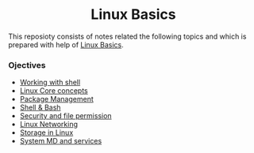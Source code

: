 <h1 align="center"> Linux Basics </h1>

This reposioty consists of notes related the following topics and which is prepared with help of [Linux Basics](https://beta.kodekloud.com/lessons/introduction-3/).<br /> 

### Ojectives
* [Working with shell](./01_shell.md)
* [Linux Core concepts](./02_core_concepts.md)
* [Package Management](./03_package_management.md)
* [Shell & Bash](./04_working-shell.md)
* [Security and file permission](./05_security_file_permission.md)
* [Linux Networking](./06_networking.md)
* [Storage in Linux](./07_storage.md)
* [System MD and services](./08_system_mgmt.md)

